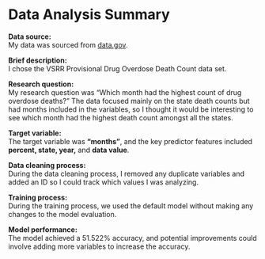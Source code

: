 # Data Analysis Summary

**Data source:**  
My data was sourced from [data.gov](https://www.data.gov).

**Brief description:**  
I chose the VSRR Provisional Drug Overdose Death Count data set.

**Research question:**  
My research question was “Which month had the highest count of drug overdose deaths?” The data focused mainly on the state death counts but had months included in the variables, 
so I thought it would be interesting to see which month had the highest death count amongst all the states.

**Target variable:**  
The target variable was **“months”**, and the key predictor features included **percent, state, year,** and **data value**.

**Data cleaning process:**  
During the data cleaning process, I removed any duplicate variables and added an ID so I could track which values I was analyzing.

**Training process:**  
During the training process, we used the default model without making any changes to the model evaluation.

**Model performance:**  
The model achieved a 51.522% accuracy, and potential improvements could involve adding more variables to increase the accuracy.
